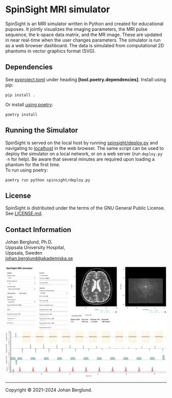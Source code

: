 SpinSight MRI simulator
===
SpinSight is an MRI simulator written in Python and created for educational puposes. It jointly visualizes the imaging parameters, the MRI pulse sequence, the k-space data matrix, and the MR image. These are updated in near real-time when the user changes parameters. The simulator is run as a web browser dashboard. The data is simulated from computational 2D phantoms in vector graphics format (SVG).

Dependencies
------------
See [pyproject.toml](./pyproject.toml) under heading **[tool.poetry.dependencies]**. Install using pip: 
```
pip install .
```
Or install [using poetry](https://python-poetry.org/docs/): 
```
poetry install
```

Running the Simulator
---
SpinSight is served on the local host by running [spinsight/deploy.py](./spinsight/deploy.py) and navigating to [localhost](http://localhost) in the web browser. The same script can be used to deploy the simulator on a local network, or on a web server (run `deploy.py -h` for help). Be aware that several minutes are required upon loading a phantom for the first time.  
To run using poetry:
```
poetry run python spinsight/deploy.py
```

License
-------
SpinSight is distributed under the terms of the GNU General Public License. See [LICENSE.md](./LICENSE.md).

Contact Information
-------------------
Johan Berglund, Ph.D.  
Uppsala University Hospital,  
Uppsala, Sweden  
johan.berglund@akademiska.se

![](spinsight.png)

---
Copyright © 2021–2024 Johan Berglund.